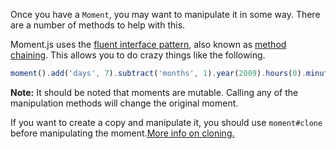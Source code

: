 Once you have a `Moment`, you may want to manipulate it in some way. There are a number of methods to help with this.

Moment.js uses the [fluent interface pattern](http://en.wikipedia.org/wiki/Fluent_interface), also known as [method chaining](http://en.wikipedia.org/wiki/Method_chaining). This allows you to do crazy things like the following.

```javascript
moment().add('days', 7).subtract('months', 1).year(2009).hours(0).minutes(0).seconds(0);
```

**Note:** It should be noted that moments are mutable. Calling any of the manipulation methods will change the original moment.

If you want to create a copy and manipulate it, you should use `moment#clone` before manipulating the moment.[More info on cloning.](#/parsing/moment-clone/)
